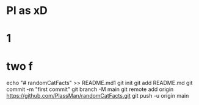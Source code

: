 # Pl as xD
# 1
# two f

echo "# randomCatFacts" >> README.md1
git init
git add README.md
git commit -m "first commit"
git branch -M main
git remote add origin https://github.com/PlassMan/randomCatFacts.git
git push -u origin main
